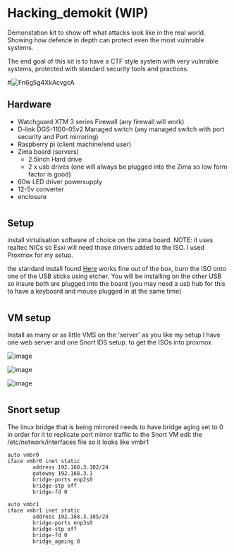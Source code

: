 # Hacking_demokit (WIP)
Demonstation kit to show off what attacks look like in the real world.
Showing how defence in depth can protect even the most vulnrable systems.

The end goal of this kit is to have a CTF style system with very vulnrable systems, protected with standard security tools and practices.


#![Fn6g5g4XkAcvgcA](https://user-images.githubusercontent.com/60553334/216354675-4ebf7396-db57-480d-99fe-59a0bb8385a7.jpg)


## Hardware

- Watchguard XTM 3 series Firewall (any firewall will work)
- D-link DGS-1100-05v2 Managed switch (any managed switch with port security and Port mirroring)
- Raspberry pi (client machine/end user)
- Zima board (servers)
  - 2.5inch Hard drive 
  - 2 x usb drives (one will always be plugged into the Zima so low form factor is good)
- 60w LED driver powersupply
- 12-5v converter
- enclosure



#

## Setup

install virtulisation software of choice on the zima board. NOTE: it uses realtec NICs so Esxi will need those drivers added to the ISO. 
I used Proxmox for my setup. 

the standard install found [Here](https://www.proxmox.com/en/proxmox-ve/get-started) works fine out of the box, burn the ISO onto one of the USB sticks using etcher. You will be installing on the other USB so insure both are plugged into the board (you may need a usb hub for this to have a keyboard and mouse plugged in at the same time)

#


## VM setup 

Install as many or as little VMS on the 'server' as you like my setup I have one web server and one Snort IDS setup. to get the ISOs into proxmox 


![image](https://user-images.githubusercontent.com/60553334/211364950-ecf786ad-eb07-4bfa-be70-400814f63ade.png)

![image](https://user-images.githubusercontent.com/60553334/211365097-6cee5574-2416-4eb6-bfb7-d85b64563941.png)

![image](https://user-images.githubusercontent.com/60553334/211365259-f5e40b50-8a12-42f4-9d57-468dab35b5e8.png)




#

## Snort setup 



The linux bridge that is being mirrored needs to have bridge aging set to 0 in order for it to replicate port mirror traffic to the Snort VM
edit the /etc/network/interfaces file so it looks like vmbr1 
```
auto vmbr0
iface vmbr0 inet static
        address 192.168.3.102/24
        gateway 192.168.3.1
        bridge-ports enp2s0
        bridge-stp off
        bridge-fd 0

auto vmbr1
iface vmbr1 inet static
        address 192.168.3.105/24
        bridge-ports enp3s0
        bridge-stp off
        bridge-fd 0
        bridge_ageing 0

```

